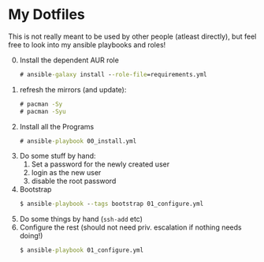 # My Dotfiles

This is not really meant to be used by other people (atleast directly), but feel free to look into my ansible playbooks and roles!

0. Install the dependent AUR role
   ```cmd
   # ansible-galaxy install --role-file=requirements.yml
   ```
1. refresh the mirrors (and update):
   ```cmd
   # pacman -Sy
   # pacman -Syu
   ```
1. Install all the Programs
   ```cmd
   # ansible-playbook 00_install.yml
   ```
2. Do some stuff by hand:
    1. Set a password for the newly created user
    2. login as the new user
    3. disable the root password
2. Bootstrap
   ```cmd
   $ ansible-playbook --tags bootstrap 01_configure.yml
   ```
3. Do some things by hand (`ssh-add` etc)
4. Configure the rest (should not need priv. escalation if nothing needs doing!)
   ```cmd
   $ ansible-playbook 01_configure.yml
   ```
